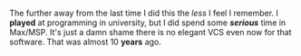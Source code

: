 The further away from the last time I did this the *less* I feel I remember. I **played** at programming in university, but I did spend some ***serious*** time in Max/MSP. It's just a damn shame there is no elegant VCS even now for that software. That was almost 10 __years__ ago.
